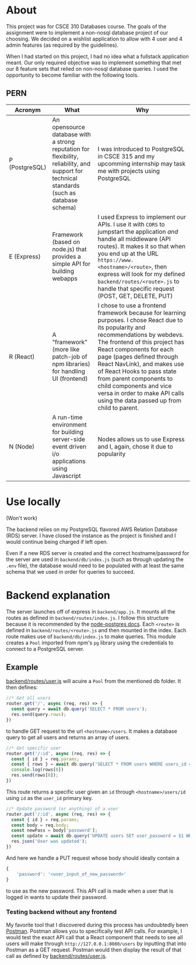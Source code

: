 # About

This project was for CSCE 310 Databases course. 
The goals of the assignment were to implement a non-nosql database project of our choosing. We decided on a wishlist application to allow with 4 user and 4 admin features (as required by the guidelines).

When I had started on this project, I had no idea what a fullstack application meant. Our only required objective was to implement something that met our 8 feature sets that relied on non-nosql database queries. I used the opportunity to become familiar with the following tools.

## PERN

| Acronym | What | Why |
|---------|------|-----|
|P (PostgreSQL) | An opensource database with a strong reputation for flexibility, reliability, and support for technical standards (such as database schema) | I was introduced to PostgreSQL in CSCE 315 and my upcomming internship may task me with projects using PostgreSQL |
|E (Express) | Framework (based on node.js) that provides a simple API for building webapps | I used Express to implement our APIs. I use it with `CORS` to jumpstart the application *and* handle all middleware (API routes). It makes it so that when you end up at the URL `https://www.<hostname>/<route>`, then express will look for my defined `backend/routes/<route>.js` to handle that specific request (POST, GET, DELETE, PUT) |
|R (React) | A "framework" (more like patch-job of npm libraries) for handling UI (frontend)  | I chose to use a frontend framework because for learning purposes. I chose React due to its popularity and recommendations by webdevs. The frontend of this project has React components for each page (pages defined through React NavLink), and makes use of React Hooks to pass state from parent components to child components and vice versa in order to make API calls using the data passed up from child to parent.  |
|N (Node) | A run-time environment for building server-side event driven i/o applications using Javascript | Nodes allows us to use Express and I, again, chose it due to popularity |

# Use locally

(Won't work)

The backend relies on my PostgreSQL flavored AWS Relation Database (RDS) server. I have closed the instance as the project is finished and I would continue being charged if left open. 

Even if a new RDS server is created and the correct hostname/password for the server are used in `backend/db/index.js` (such as through updating the `.env` file), the database would need to be populated with at least the same schema that we used in order for queries to succeed.

# Backend explanation

The server launches off of express in `backend/app.js`. It mounts all the routes as defined in `backend/routes/index.js`. I follow this structure because it is recommended by the [node-postgres docs](https://node-postgres.com/guides/project-structure). Each `<route>` is defined in `backend/routes/<route>.js` and then mounted in the index. Each route makes use of `backend/db/index.js` to make queries. This module creates a `Pool` imported from npm's `pg` library using the credentials to connect to a PostgreSQL server. 

## Example
[backend/routes/user.js](./backend/routes/user.js) will acuire a `Pool` from the mentioned db folder. It then defines:

```js
//* Get all users
router.get('/', async (req, res) => {
  const query = await db.query('SELECT * FROM users');
  res.send(query.rows);
})
```
to handle GET request to the url `<hostname>/users`. It makes a database query to get all users and returns an array of users.

```js
//* Get specific user
router.get('/:id', async (req, res) => {
  const { id } = req.params;
  const { rows } = await db.query('SELECT * FROM users WHERE users_id = $1', [id]);
  console.log(rows[0])
  res.send(rows[0]);
})
```
This route returns a specific user given an `id` through `<hostname>/users/id` using `id` as the `user_id` primary key.

```js
//* Update password (or anything) of a user
router.put('/:id', async (req, res) => {
  const { id } = req.params;
  const body = req.body;
  const newPass = body['password'];
  const update = await db.query('UPDATE users SET user_password = $1 WHERE users_id = $2', [newPass, id]);
  res.json('User was updated');
})
```

And here we handle a PUT request whose body should ideally contain a
```js
{
    'password': '<user_input_of_new_password>'
}
```

to use as the new password. This API call is made when a user that is logged in wants to update their password.

### Testing backend without any frontend

My favorite tool that I discovered during this process has undoubtedly been [Postman](https://www.postman.com/downloads/). Postman allows you to specifically test API calls. For example, I would test the exact API call that a React component that needs to see all users will make through `http://127.0.0.1:8080/users` by inputting that into Postman as a GET request. Postman would then display the result of that call as defined by [backend/routes/user.js](./backend/routes/user.js).


